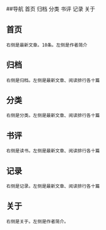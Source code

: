 ##导航
	首页
	归档
	分类
	书评
	记录
	关于
## 首页
	右侧是最新文章。10条。左侧是作者简介
## 归档
	右侧是归档。左侧是最新文章、阅读排行各十篇
## 分类
	右侧是分类。左侧是最新文章、阅读排行各十篇
## 书评
	右侧是读书。左侧是最新文章、阅读排行各十篇
## 记录
	右侧是记录。左侧是最新文章、阅读排行各十篇
## 关于
	右侧是关于。左侧是作者简介。

	
